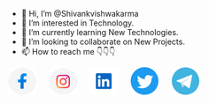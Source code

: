 - 👋 Hi, I’m @Shivankvishwakarma
- 👀 I’m interested in Technology.
- 🌱 I’m currently learning New Technologies.
- 💞️ I’m looking to collaborate on New Projects.
- 📫 How to reach me 👇👇👇

<!---
Shivankvishwakarma/Shivankvishwakarma is a ✨ special ✨ repository because its `README.md` (this file) appears on your GitHub profile.
You can click the Preview link to take a look at your changes.
--->
<a href="https://www.facebook.com/shivank.vishwakarma.4045"><img src="assets/facebook.png" width="50px;"></a> &nbsp;&nbsp;&nbsp;&nbsp;
<a href="https://www.instagram.com/s__h_i_v_a_n__k/"><img src="assets/instagram.png" width="50px;"></a> &nbsp;&nbsp;&nbsp;&nbsp;
<a href="https://www.linkedin.com/in/shivank-vishwakarma"><img src="assets/linkedin.png" width="50px;"></a> &nbsp;&nbsp;&nbsp;&nbsp;
<a href="https://www.twitter.com/s__h_i_v_a_n__k?s=09"><img src="assets/twitter.png" width="50px;"></a> &nbsp;&nbsp;&nbsp;&nbsp;
<a href="https://t.me/S_h_i_v_a_n_k"><img src="assets/telegram.png" width="50px;"></a> &nbsp;&nbsp;&nbsp;&nbsp;
